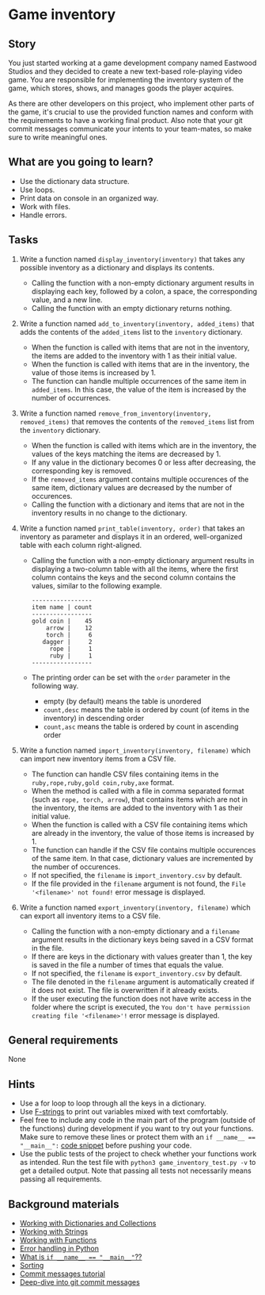 # Game inventory

## Story

You just started working at a game development company named Eastwood Studios
and they decided to create a new text-based role-playing video game.
You are responsible for implementing the inventory system of the game, which stores,
shows, and manages goods the player acquires.

As there are other developers on this project, who implement other parts of the game,
it's crucial to use the provided function names and conform with the requirements
to have a working final product.
Also note that your git commit messages communicate your intents to your team-mates,
so make sure to write meaningful ones.

## What are you going to learn?

- Use the dictionary data structure.
- Use loops.
- Print data on console in an organized way.
- Work with files.
- Handle errors.


## Tasks

1. Write a function named `display_inventory(inventory)` that takes any possible inventory as a dictionary and displays its contents.
    - Calling the function with a non-empty dictionary argument results in displaying each key, followed by a colon, a space, the corresponding value, and a new line.
    - Calling the function with an empty dictionary returns nothing.

2. Write a function named `add_to_inventory(inventory, added_items)` that adds the contents of the `added_items` list to the `inventory` dictionary.
    - When the function is called with items that are not in the inventory, the items are added to the inventory with 1 as their initial value.
    - When the function is called with items that are in the inventory, the value of those items is increased by 1.
    - The function can handle multiple occurrences of the same item in `added_items`. In this case, the value of the item is increased by the number of occurrences.

3. Write a function named `remove_from_inventory(inventory, removed_items)` that removes the contents of the `removed_items` list from the `inventory` dictionary.
    - When the function is called with items which are in the inventory, the values of the keys matching the items are decreased by 1.
    - If any value in the dictionary becomes 0 or less after decreasing, the corresponding key is removed.
    - If the `removed_items` argument contains multiple occurences of the same item, dictionary values are decreased by the number of occurences.
    - Calling the function with a dictionary and items that are not in the inventory results in no change to the dictionary.

4. Write a function named `print_table(inventory, order)` that takes an inventory as parameter and displays it in an ordered, well-organized table with each column right-aligned.
    - Calling the function with a non-empty dictionary argument results
in displaying a two-column table with all the items, where the first
column contains the keys and the second column contains the values,
similar to the following example.

          -----------------
          item name | count
          -----------------
          gold coin |    45
              arrow |    12
              torch |     6
             dagger |     2
               rope |     1
               ruby |     1
          -----------------
    - The printing order can be set with the `order` parameter in the following way.
      * empty (by default) means the table is unordered
      * `count,desc` means the table is ordered by count (of items in the inventory) in descending order
      * `count,asc` means the table is ordered by count in ascending order

5. Write a function named `import_inventory(inventory, filename)` which can import new inventory items from a CSV file.
    - The function can handle CSV files containing items in
the `ruby,rope,ruby,gold coin,ruby,axe` format.
    - When the method is called with a file in comma separated format (such as `rope, torch, arrow`), that contains items which are not in the inventory, the items are added to the inventory with 1 as their initial value.
    - When the function is called with a CSV file containing items which are already in the inventory, the value of those items is increased by 1.
    - The function can handle if the CSV file contains multiple occurences of the same item. In that case, dictionary values are incremented by the number of occurences.
    - If not specified, the `filename` is `import_inventory.csv` by default.
    - If the file provided in the `filename` argument is not found, the `File '<filename>' not found!` error message is displayed.

6. Write a function named `export_inventory(inventory, filename)` which can export all inventory items to a CSV file.
    - Calling the function with a non-empty dictionary and a `filename` argument results in the dictionary keys being saved in a CSV format in the file.
    - If there are keys in the dictionary with values greater than 1, the key is saved in the file a number of times that equals the value.
    - If not specified, the `filename` is `export_inventory.csv` by default.
    - The file denoted in the `filename` argument is automatically created if it does not exist. The file is overwritten if it already exists.
    - If the user executing the function does not have write access in the folder where the script is executed, the `You don't have permission creating file '<filename>'!` error message is displayed.

## General requirements

None

## Hints

- Use a for loop to loop through all the keys in a dictionary.
- Use [F-strings](https://realpython.com/python-f-strings/) to print out
  variables mixed with text comfortably.
- Feel free to include any code in the main part of the program (outside of
  the functions) during development if you want to try out your functions.
  Make sure to remove these lines or protect them with an `if __name__ == "__main__":`
  [code snippet](https://docs.python.org/3/library/__main__.html) before pushing
  your code.
- Use the public tests of the project to check whether your functions work
  as intended. Run the test file with `python3 game_inventory_test.py -v` to get a
  detailed output. Note that passing all tests not necessarily means passing all
  requirements.


## Background materials

- <i class="far fa-exclamation"></i> [Working with Dictionaries and Collections](project/curriculum/materials/pages/python/working-with-dictionaries-and-more-collection-types.md)
- <i class="far fa-exclamation"></i> [Working with Strings](project/curriculum/materials/pages/python/working-with-strings-string-functions-and-manipulators.md)
- <i class="far fa-exclamation"></i> [Working with Functions](project/curriculum/materials/pages/python/working-with-functions-and-their-arguments-input-parameters-or-default-parameters.md)
- <i class="far fa-exclamation"></i> [Error handling in Python](https://realpython.com/python-exceptions/)
- <i class="far fa-exclamation"></i> [What is `if __name__ == "__main__"`??](https://thepythonguru.com/what-is-if-__name__-__main__/)
- <i class="far fa-exclamation"></i> [Sorting](project/curriculum/materials/competencies/python-data-structures/python-sorting.md.html)
- <i class="far fa-exclamation"></i> [Commit messages tutorial](https://www.youtube.com/watch?v=9Siot_y9wY8)
- <i class="far fa-book-open"></i> [Deep-dive into git commit messages](https://chris.beams.io/posts/git-commit/)

